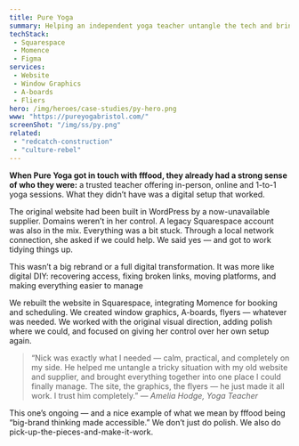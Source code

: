 ```yaml
---
title: Pure Yoga
summary: Helping an independent yoga teacher untangle the tech and bring everything into focus.
techStack: 
 - Squarespace
 - Momence
 - Figma
services: 
 - Website
 - Window Graphics
 - A-boards
 - Fliers
hero: /img/heroes/case-studies/py-hero.png
www: "https://pureyogabristol.com/"
screenShot: "/img/ss/py.png"
related:
 - "redcatch-construction"
 - "culture-rebel"
---    
```

<div class="u-p-first-child">
    <strong>When Pure Yoga got in touch with fffood, they already had a strong sense of who they were:</strong> a trusted teacher offering in-person, online and 1-to-1 yoga sessions. What they didn’t have was a digital setup that worked.
</div>

The original website had been built in WordPress by a now-unavailable supplier. Domains weren’t in her control. A legacy Squarespace account was also in the mix. Everything was a bit stuck. Through a local network connection, she asked if we could help. We said yes — and got to work tidying things up.

This wasn’t a big rebrand or a full digital transformation. It was more like digital DIY: recovering access, fixing broken links, moving platforms, and making everything easier to manage

We rebuilt the website in Squarespace, integrating Momence for booking and scheduling. We created window graphics, A-boards, flyers — whatever was needed. We worked with the original visual direction, adding polish where we could, and focused on giving her control over her own setup again.

<blockquote>
    “Nick was exactly what I needed — calm, practical, and completely on my side. He helped me untangle a tricky situation with my old website and supplier, and brought everything together into one place I could finally manage. The site, the graphics, the flyers — he just made it all work. I trust him completely.”
    <cite>— Amelia Hodge, Yoga Teacher</cite>
</blockquote>

This one’s ongoing — and a nice example of what we mean by fffood being “big-brand thinking made accessible.” We don’t just do polish. We also do pick-up-the-pieces-and-make-it-work.
